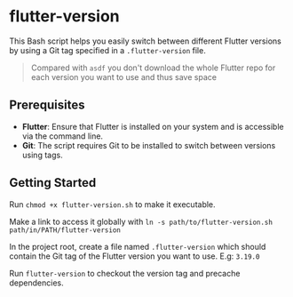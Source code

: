 # flutter-version

This Bash script helps you easily switch between different Flutter versions by using a Git tag specified in a `.flutter-version` file.

> Compared with `asdf` you don't download the whole Flutter repo for each version you want to use and thus save space

## Prerequisites

- **Flutter**: Ensure that Flutter is installed on your system and is accessible via the command line.
- **Git**: The script requires Git to be installed to switch between versions using tags.

## Getting Started

Run `chmod +x flutter-version.sh` to make it executable.

Make a link to access it globally with `ln -s path/to/flutter-version.sh path/in/PATH/flutter-version`

In the project root, create a file named `.flutter-version` which should contain the Git tag of the Flutter version you want to use. E.g: `3.19.0`

Run `flutter-version` to checkout the version tag and precache dependencies.
